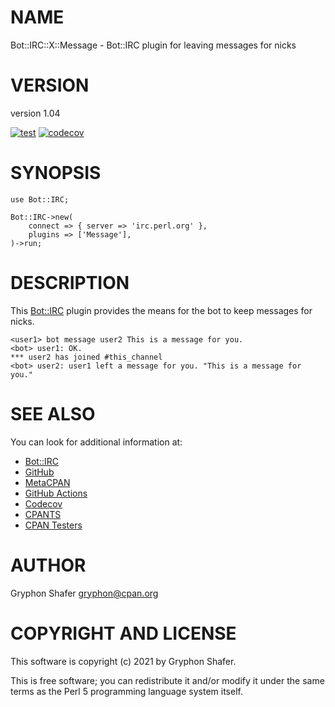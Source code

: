 # NAME

Bot::IRC::X::Message - Bot::IRC plugin for leaving messages for nicks

# VERSION

version 1.04

[![test](https://github.com/gryphonshafer/Bot-IRC-X-Message/workflows/test/badge.svg)](https://github.com/gryphonshafer/Bot-IRC-X-Message/actions?query=workflow%3Atest)
[![codecov](https://codecov.io/gh/gryphonshafer/Bot-IRC-X-Message/graph/badge.svg)](https://codecov.io/gh/gryphonshafer/Bot-IRC-X-Message)

# SYNOPSIS

    use Bot::IRC;

    Bot::IRC->new(
        connect => { server => 'irc.perl.org' },
        plugins => ['Message'],
    )->run;

# DESCRIPTION

This [Bot::IRC](https://metacpan.org/pod/Bot%3A%3AIRC) plugin provides the means for the bot to keep messages for
nicks.

    <user1> bot message user2 This is a message for you.
    <bot> user1: OK.
    *** user2 has joined #this_channel
    <bot> user2: user1 left a message for you. "This is a message for you."

# SEE ALSO

You can look for additional information at:

- [Bot::IRC](https://metacpan.org/pod/Bot%3A%3AIRC)
- [GitHub](https://github.com/gryphonshafer/Bot-IRC-X-Message)
- [MetaCPAN](https://metacpan.org/pod/Bot::IRC::X::Message)
- [GitHub Actions](https://github.com/gryphonshafer/Bot-IRC-X-Message/actions)
- [Codecov](https://codecov.io/gh/gryphonshafer/Bot-IRC-X-Message)
- [CPANTS](http://cpants.cpanauthors.org/dist/Bot-IRC-X-Message)
- [CPAN Testers](http://www.cpantesters.org/distro/T/Bot-IRC-X-Message.html)

# AUTHOR

Gryphon Shafer <gryphon@cpan.org>

# COPYRIGHT AND LICENSE

This software is copyright (c) 2021 by Gryphon Shafer.

This is free software; you can redistribute it and/or modify it under
the same terms as the Perl 5 programming language system itself.
